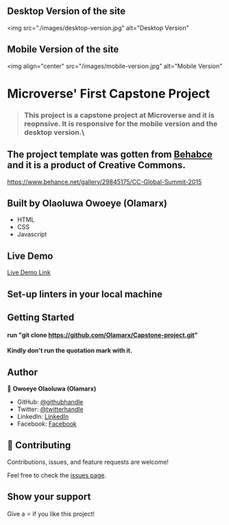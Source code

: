 ## Desktop Version of the site
  <img
  src="./images/desktop-version.jpg"
  alt="Desktop Version"
  >

## Mobile Version of the site
  <img 
  align="center"
  src="/images/mobile-version.jpg"
  alt="Mobile Version"
  >


# Microverse' First Capstone Project

> ### This project is a capstone project at Microverse and it is reopnsive. It is responsive for the mobile version and the desktop version.\
## The project template was gotten from [Behabce](https://www.behance.net/gallery/29845175/CC-Global-Summit-2015) and it is a product of Creative Commons.

https://www.behance.net/gallery/29845175/CC-Global-Summit-2015
## Built by Olaoluwa Owoeye (Olamarx)

- HTML
- CSS
- Javascript

## Live Demo

[Live Demo Link](https://olamarx.github.io/Capstone-project/)

## Set-up linters in your local machine

## Getting Started

#### run "git clone https://github.com/Olamarx/Capstone-project.git"

#### Kindly don't run the quotation mark with it.

## Author

👤 **Owoeye Olaoluwa (Olamarx)**

- GitHub: [@githubhandle](https://github.com/Olamarx)
- Twitter: [@twitterhandle](https://twitter.com/Owoeye0laoluwa)
- LinkedIn: [LinkedIn](https://www.linkedin.com/in/olaoluwa-owoeye-617702162/)
- Facebook: [Facebook](https://web.facebook.com/olaoluwa.owoeye.39)


## 🤝 Contributing

Contributions, issues, and feature requests are welcome!

Feel free to check the [issues page](https://github.com/Olamarx/Microverse-Portfolio-setup/issues).

## Show your support

Give a ⭐️ if you like this project!